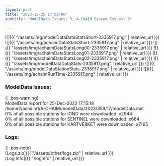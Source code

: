 ```yaml
---
layout: post
title: "2023-12-25 17:00:00"
subtitle: "ModelData Issues: 3; A-CHAIM System Issues: 0"

---
```


![]({{ "/assets/img/modelDataDataStatsShort-2335917.png" | relative_url }})
![]({{ "/assets/img/achaimDataStatsShort-2335917.png" | relative_url }})
![]({{ "/assets/img/achaimDataStatsLong00-2335917.png" | relative_url }})
![]({{ "/assets/img/achaimDataStatsLong01-2335917.png" | relative_url }})
![]({{ "/assets/img/achaimDataStatsLong02-2335917.png" | relative_url }})
![]({{ "/assets/img/modelDataDataStats-2335917.png" | relative_url }})
![]({{ "/assets/img/modelDataStationStats-2335917.png" | relative_url }})
![]({{ "/assets/img/achaimRunTime-2335917.png" | relative_url }})


### ModelData Issues:  
  
{: .box-warning}  
 ModelData report for 25-Dec-2023 17:15:18   
 /home2/achaim1/A-CHAIM/modelData/2023/359/17/modelData.mat   
 0% of all possible stations for IONO were downloaded. x2944   
 0% of all possible stations for SENTINEL were downloaded. x664   
 0% of all possible stations for KARTVERKET were downloaded. x7165   
  


### Logs:  
  
{: .box-note}  
[Logs.zip]({{ "/assets/other/logs.zip" | relative_url }})  
[Log Info]({{ "/logInfo" | relative_url }})  
